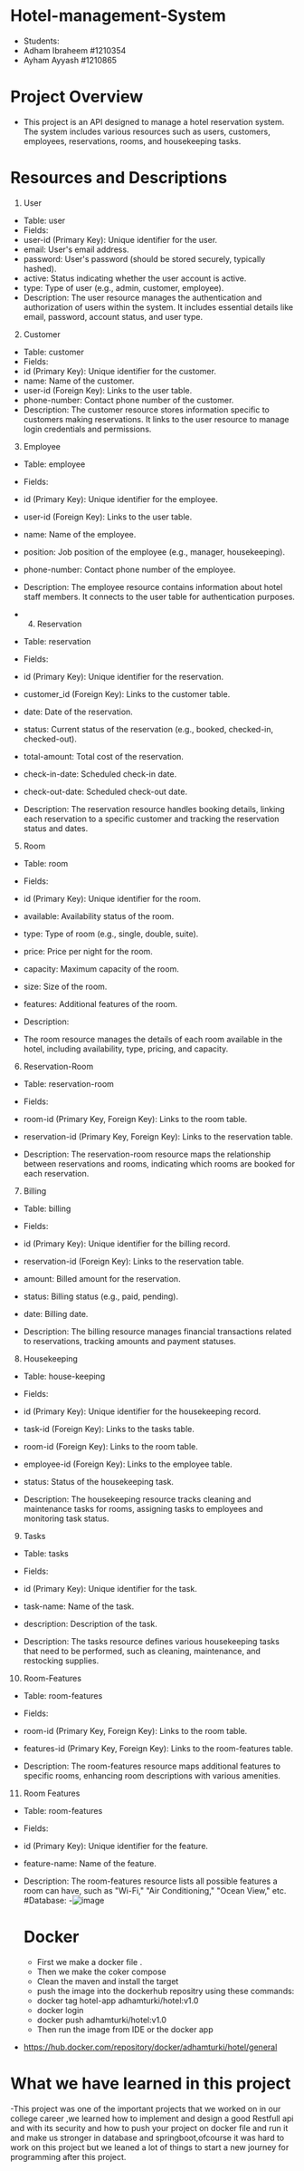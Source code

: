 # Hotel-management-System
- Students:
- Adham Ibraheem #1210354
- Ayham Ayyash #1210865
# Project Overview
- This project is an API designed to manage a hotel reservation system. The system includes various resources such as users, customers, employees, reservations, rooms, and housekeeping tasks.

# Resources and Descriptions
1. User
- Table: user
- Fields:
- user-id (Primary Key): Unique identifier for the user.
- email: User's email address.
- password: User's password (should be stored securely, typically hashed).
- active: Status indicating whether the user account is active.
- type: Type of user (e.g., admin, customer, employee).
- Description:
The user resource manages the authentication and authorization of users within the system. It includes essential details like email, password, account status, and user type.

2. Customer
- Table: customer
- Fields:
- id (Primary Key): Unique identifier for the customer.
- name: Name of the customer.
- user-id (Foreign Key): Links to the user table.
- phone-number: Contact phone number of the customer.
- Description:
The customer resource stores information specific to customers making reservations. It links to the user resource to manage login credentials and permissions.

3. Employee
- Table: employee

- Fields:
- id (Primary Key): Unique identifier for the employee.
- user-id (Foreign Key): Links to the user table.
- name: Name of the employee.
- position: Job position of the employee (e.g., manager, housekeeping).
- phone-number: Contact phone number of the employee.
- Description:
The employee resource contains information about hotel staff members. It connects to the user table for authentication purposes.

- 4. Reservation
- Table: reservation

- Fields:

- id (Primary Key): Unique identifier for the reservation.
- customer_id (Foreign Key): Links to the customer table.
- date: Date of the reservation.
- status: Current status of the reservation (e.g., booked, checked-in, checked-out).
- total-amount: Total cost of the reservation.
- check-in-date: Scheduled check-in date.
- check-out-date: Scheduled check-out date.
- Description:
The reservation resource handles booking details, linking each reservation to a specific customer and tracking the reservation status and dates.

5. Room
- Table: room

- Fields:

- id (Primary Key): Unique identifier for the room.
- available: Availability status of the room.
- type: Type of room (e.g., single, double, suite).
- price: Price per night for the room.
- capacity: Maximum capacity of the room.
- size: Size of the room.
- features: Additional features of the room.
- Description:
- The room resource manages the details of each room available in the hotel, including availability, type, pricing, and capacity.

6. Reservation-Room
- Table: reservation-room

- Fields:

- room-id (Primary Key, Foreign Key): Links to the room table.
- reservation-id (Primary Key, Foreign Key): Links to the reservation table.
- Description:
  The reservation-room resource maps the relationship between reservations and rooms, indicating which rooms are booked for each reservation.

7. Billing
- Table: billing

- Fields:

- id (Primary Key): Unique identifier for the billing record.
- reservation-id (Foreign Key): Links to the reservation table.
- amount: Billed amount for the reservation.
- status: Billing status (e.g., paid, pending).
- date: Billing date.
- Description:
  The billing resource manages financial transactions related to reservations, tracking amounts and payment statuses.

8. Housekeeping
- Table: house-keeping

- Fields:

- id (Primary Key): Unique identifier for the housekeeping record.
- task-id (Foreign Key): Links to the tasks table.
- room-id (Foreign Key): Links to the room table.
- employee-id (Foreign Key): Links to the employee table.
- status: Status of the housekeeping task.
- Description:
  The housekeeping resource tracks cleaning and maintenance tasks for rooms, assigning tasks to employees and monitoring task status.

9. Tasks
- Table: tasks

- Fields:

- id (Primary Key): Unique identifier for the task.
- task-name: Name of the task.
- description: Description of the task.
- Description:
  The tasks resource defines various housekeeping tasks that need to be performed, such as cleaning, maintenance, and restocking supplies.

10. Room-Features
- Table: room-features

- Fields:

- room-id (Primary Key, Foreign Key): Links to the room table.
- features-id (Primary Key, Foreign Key): Links to the room-features table.
- Description:
  The room-features resource maps additional features to specific rooms, enhancing room descriptions with various amenities.

11. Room Features
- Table: room-features

- Fields:

- id (Primary Key): Unique identifier for the feature.
- feature-name: Name of the feature.
- Description:
  The room-features resource lists all possible features a room can have, such as "Wi-Fi," "Air Conditioning," "Ocean View," etc.
#Database:
-![image](https://github.com/adham-turki/Hotel-management-System/assets/140730348/87b8f787-2643-473b-ae55-ac604e0e70db)

  # Docker
  - First we make a docker file .
  - Then we make the coker compose
  - Clean the maven and install the target
  - push the image into the dockerhub repositry using these commands:
  - docker tag hotel-app adhamturki/hotel:v1.0
  - docker login
  - docker push adhamturki/hotel:v1.0
  - Then run the image from IDE or the docker app
 -  https://hub.docker.com/repository/docker/adhamturki/hotel/general
  # What we have learned in this project
  -This project was one of the important projects that we worked on in our college career ,we learned how to implement and design a good Restfull api and with its security and how to push your project on docker file and run it and make us stronger in database and springboot,ofcourse it was hard to work on this project but we leaned a lot of things to start a new journey for programming after this project.
